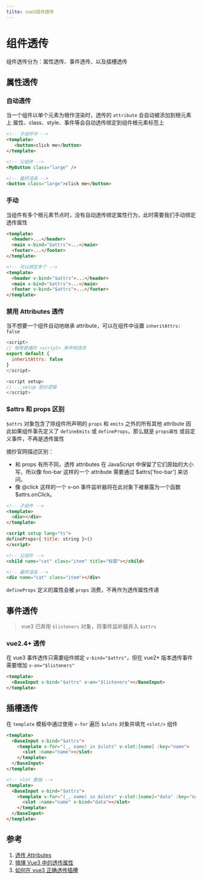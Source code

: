 ```yaml
---
tilte: vue3组件透传
---
```


# 组件透传

组件透传分为：属性透传、事件透传、以及插槽透传

## 属性透传

### 自动透传

当一个组件以单个元素为根作渲染时，透传的 `attribute` 会自动被添加到根元素上
属性、class、style、事件等会自动透传绑定到组件根元素标签上

```html
<!-- 子组件中 -->
<template>
   <button>click me</button>
</template>
```

```html
<!-- 父组件 -->
<MyButton class="large" />
```

```html
<!-- 最终渲染 -->
<button class="large">click me</button>
```

### 手动

当组件有多个根元素节点时，没有自动透传绑定属性行为，此时需要我们手动绑定透传属性

```html
<template>
  <header>...</header>
  <main v-bind="$attrs">...</main>
  <footer>...</footer>
</template>

<!-- 可以绑定多个 -->
<template>
  <header v-bind="$attrs">...</header>
  <main v-bind="$attrs">...</main>
  <footer v-bind="$attrs">...</footer>
</template>
```

### 禁用 Attributes 透传

当不想要一个组件自动地继承 attribute，可以在组件中设置 `inheritAttrs: false`

```js
<script>
// 使用普通的 <script> 来声明选项
export default {
  inheritAttrs: false
}
</script>

<script setup>
// ...setup 部分逻辑
</script>

```

### $attrs 和 props 区别

`$attrs` 对象包含了除组件所声明的 `props` 和 `emits` 之外的所有其他 attribute
因此如果组件事先定义了 `defineEmits` 或 `defineProps`，那么就是 `props属性` 或自定义事件，不再是透传属性

摘抄官网描述区别：

- 和 props 有所不同，透传 attributes 在 JavaScript 中保留了它们原始的大小写，所以像 foo-bar 这样的一个 attribute 需要通过 $attrs['foo-bar'] 来访问。
- 像 @click 这样的一个 v-on 事件监听器将在此对象下被暴露为一个函数 $attrs.onClick。

```html
<!-- 子组件 -->
<template>
  <div></div>
</template>

<script setup lang="ts">
defineProps<{ title: string }>()
</script>
```

```html
<!-- 父组件 -->
<child name="cat" class="item" title="标题"></child>
```

```html
<!-- 最终渲染 -->
<div name="cat" class="item"></div>
```

`defineProps` 定义的属性会被 `props` 消费，不再作为透传属性传递

## 事件透传

> vue3 已弃用 `$listeners` 对象，将事件监听器并入 `$attrs`

### vue2.4+ 透传

在 vue3 事件透传只需要组件绑定 `v-bind="$attrs"`，但在 vue2* 版本透传事件需要增加 `v-on="$listeners"`

```html
<template>
  <BaseInput v-bind="$attrs" v-on="$listeners"></BaseInput>
</template>
```

## 插槽透传

在 `template` 模板中通过使用 `v-for` 遍历 `$slots` 对象并填充 `<slot/>` 组件

```html
<template>
  <BaseInput v-bind="$attrs">
    <template v-for="(_, name) in $slots" v-slot:[name] :key="name">
      <slot :name="name"></slot>
    </template>
  </BaseInput>
</template>

<!-- slot 数据 -->
<template>
  <BaseInput v-bind="$attrs">
    <template v-for="(_, name) in $slots" v-slot:[name]="data" :key="name">
      <slot :name="name" v-bind="data"></slot>
    </template>
  </BaseInput>
</template>
```

## 参考

1. [透传 Attributes](https://cn.vuejs.org/guide/components/attrs.html#fallthrough-attributes)
2. [搞懂 Vue3 中的透传属性](https://juejin.cn/post/7086724982486597668)
3. [如何在 vue3 正确透传插槽](https://juejin.cn/post/7094858996103774245)
